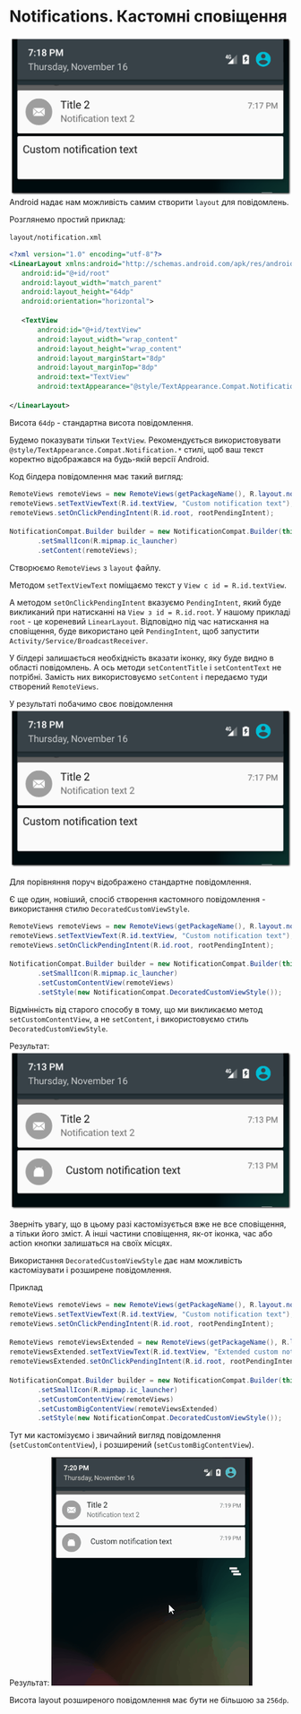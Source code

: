 # Notifications. Кастомні сповіщення

![](/images/android/10-lesson/14-notifications-custom/1.png)
Android надає нам можливість самим створити `layout` для повідомлень.

Розглянемо простий приклад:

`layout/notification.xml`
```xml
<?xml version="1.0" encoding="utf-8"?>
<LinearLayout xmlns:android="http://schemas.android.com/apk/res/android"
   android:id="@+id/root"
   android:layout_width="match_parent"
   android:layout_height="64dp"
   android:orientation="horizontal">
 
   <TextView
       android:id="@+id/textView"
       android:layout_width="wrap_content"
       android:layout_height="wrap_content"
       android:layout_marginStart="8dp"
       android:layout_marginTop="8dp"
       android:text="TextView"
       android:textAppearance="@style/TextAppearance.Compat.Notification.Title" />
 
</LinearLayout>
```
Висота `64dp` - стандартна висота повідомлення.

Будемо показувати тільки `TextView`. Рекомендується використовувати `@style/TextAppearance.Compat.Notification.*` стилі, щоб ваш текст коректно відображався на будь-якій версії Android.

Код білдера повідомлення має такий вигляд:
```java
RemoteViews remoteViews = new RemoteViews(getPackageName(), R.layout.notification);
remoteViews.setTextViewText(R.id.textView, "Custom notification text");
remoteViews.setOnClickPendingIntent(R.id.root, rootPendingIntent);
 
NotificationCompat.Builder builder = new NotificationCompat.Builder(this)
       .setSmallIcon(R.mipmap.ic_launcher)
       .setContent(remoteViews);
```

Створюємо `RemoteViews` з `layout` файлу.

Методом `setTextViewText` поміщаємо текст у `View c id = R.id.textView`.

А методом `setOnClickPendingIntent` вказуємо `PendingIntent`, який буде викликаний при натисканні на `View з id = R.id.root`. У нашому прикладі `root` - це кореневий `LinearLayout`. Відповідно під час натискання на сповіщення, буде використано цей `PendingIntent`, щоб запустити `Activity/Service/BroadcastReceiver`.

У білдері залишається необхідність вказати іконку, яку буде видно в області повідомлень. А ось методи `setContentTitle` і `setContentText` не потрібні. Замість них використовуємо `setContent` і передаємо туди створений `RemoteViews`.

У результаті побачимо своє повідомлення
![](/images/android/10-lesson/14-notifications-custom/2.png)

Для порівняння поруч відображено стандартне повідомлення.

Є ще один, новіший, спосіб створення кастомного повідомлення - використання стилю `DecoratedCustomViewStyle`.

```java
RemoteViews remoteViews = new RemoteViews(getPackageName(), R.layout.notification);
remoteViews.setTextViewText(R.id.textView, "Custom notification text");
remoteViews.setOnClickPendingIntent(R.id.root, rootPendingIntent);
 
NotificationCompat.Builder builder = new NotificationCompat.Builder(this)
       .setSmallIcon(R.mipmap.ic_launcher)
       .setCustomContentView(remoteViews)
       .setStyle(new NotificationCompat.DecoratedCustomViewStyle());
```
Відмінність від старого способу в тому, що ми викликаємо метод `setCustomContentView`, а не `setContent`, і використовуємо стиль `DecoratedCustomViewStyle`.

Результат:
![](/images/android/10-lesson/14-notifications-custom/3.png)

Зверніть увагу, що в цьому разі кастомізується вже не все сповіщення, а тільки його зміст. А інші частини сповіщення, як-от іконка, час або action кнопки залишаться на своїх місцях.

Використання `DecoratedCustomViewStyle` дає нам можливість кастомізувати і розширене повідомлення.

Приклад
```java
RemoteViews remoteViews = new RemoteViews(getPackageName(), R.layout.notification);
remoteViews.setTextViewText(R.id.textView, "Custom notification text");
remoteViews.setOnClickPendingIntent(R.id.root, rootPendingIntent);
 
RemoteViews remoteViewsExtended = new RemoteViews(getPackageName(), R.layout.extended_notification);
remoteViewsExtended.setTextViewText(R.id.textView, "Extended custom notification text");
remoteViewsExtended.setOnClickPendingIntent(R.id.root, rootPendingIntent);
 
NotificationCompat.Builder builder = new NotificationCompat.Builder(this)
       .setSmallIcon(R.mipmap.ic_launcher)
       .setCustomContentView(remoteViews)
       .setCustomBigContentView(remoteViewsExtended)
       .setStyle(new NotificationCompat.DecoratedCustomViewStyle());
```

Тут ми кастомізуємо і звичайний вигляд повідомлення (`setCustomContentView`), і розширений (`setCustomBigContentView`).

Результат:
![](/images/android/10-lesson/14-notifications-custom/4.gif)

Висота layout розширеного повідомлення має бути не більшою за `256dp`.


